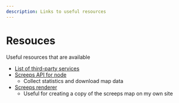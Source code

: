 ```yaml
---
description: Links to useful resources
---
```


# Resouces

Useful resources that are available

* [List of third-party services](https://docs.screeps.com/third-party.html)
* [Screeps API for node](https://github.com/screepers/node-screeps-api)
  * Collect statistics and download map data
* [Screeps renderer](https://github.com/screeps/renderer)
  * Useful for creating a copy of the screeps map on my own site



